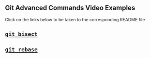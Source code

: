 Git Advanced Commands Video Examples
---
Click on the links below to be taken to the corresponding README file

## [`git bisect`](git-bisect/README-git-bisect.md)

## [`git rebase`](git-rebase/README-git-rebase.md)

